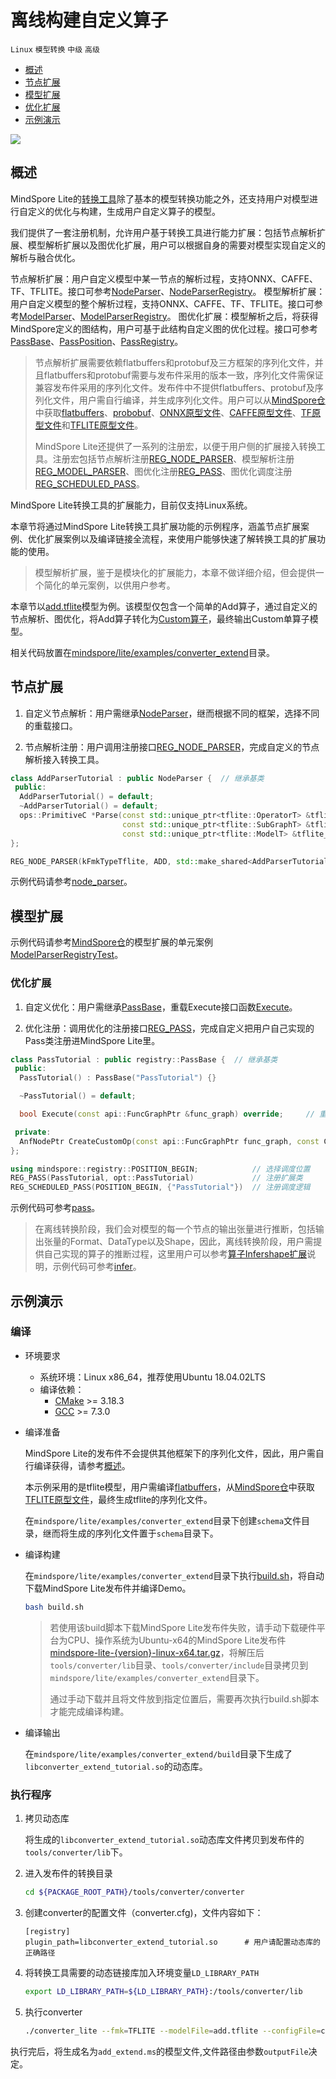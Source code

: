 # 离线构建自定义算子

`Linux` `模型转换` `中级` `高级`

<!-- TOC -->

- [概述](#概述)
- [节点扩展](#节点扩展)
- [模型扩展](#模型扩展)
- [优化扩展](#优化扩展)
- [示例演示](#示例演示)

<!-- /TOC -->

<a href="https://gitee.com/mindspore/docs/blob/master/docs/lite/docs/source_zh_cn/use/converter_advance.md" target="_blank"><img src="https://gitee.com/mindspore/docs/raw/master/resource/_static/logo_source.png"></a>

## 概述

MindSpore Lite的[转换工具](https://www.mindspore.cn/lite/docs/zh-CN/master/use/converter_tool.html)除了基本的模型转换功能之外，还支持用户对模型进行自定义的优化与构建，生成用户自定义算子的模型。

我们提供了一套注册机制，允许用户基于转换工具进行能力扩展：包括节点解析扩展、模型解析扩展以及图优化扩展，用户可以根据自身的需要对模型实现自定义的解析与融合优化。

节点解析扩展：用户自定义模型中某一节点的解析过程，支持ONNX、CAFFE、TF、TFLITE。接口可参考[NodeParser](https://www.mindspore.cn/lite/api/zh-CN/master/api_cpp/mindspore_converter.html#nodeparser)、[NodeParserRegistry](https://www.mindspore.cn/lite/api/zh-CN/master/api_cpp/mindspore_registry.html#nodeparserregistry)。
模型解析扩展：用户自定义模型的整个解析过程，支持ONNX、CAFFE、TF、TFLITE。接口可参考[ModelParser](https://www.mindspore.cn/lite/api/zh-CN/master/api_cpp/mindspore_converter.html#modelparser)、[ModelParserRegistry](https://www.mindspore.cn/lite/api/zh-CN/master/api_cpp/mindspore_registry.html#modelparserregistry)。
图优化扩展：模型解析之后，将获得MindSpore定义的图结构，用户可基于此结构自定义图的优化过程。接口可参考[PassBase](https://www.mindspore.cn/lite/api/zh-CN/master/api_cpp/mindspore_registry.html#passbase)、[PassPosition](https://www.mindspore.cn/lite/api/zh-CN/master/api_cpp/mindspore_registry.html#passposition)、[PassRegistry](https://www.mindspore.cn/lite/api/zh-CN/master/api_cpp/mindspore_registry.html#passregistry)。

> 节点解析扩展需要依赖flatbuffers和protobuf及三方框架的序列化文件，并且flatbuffers和protobuf需要与发布件采用的版本一致，序列化文件需保证兼容发布件采用的序列化文件。发布件中不提供flatbuffers、protobuf及序列化文件，用户需自行编译，并生成序列化文件。用户可以从[MindSpore仓](https://gitee.com/mindspore/mindspore/tree/master)中获取[flatbuffers](https://gitee.com/mindspore/mindspore/blob/master/cmake/external_libs/flatbuffers.cmake)、[probobuf](https://gitee.com/mindspore/mindspore/blob/master/cmake/external_libs/protobuf.cmake)、[ONNX原型文件](https://gitee.com/mindspore/mindspore/tree/master/third_party/proto/onnx)、[CAFFE原型文件](https://gitee.com/mindspore/mindspore/tree/master/third_party/proto/caffe)、[TF原型文件](https://gitee.com/mindspore/mindspore/tree/master/third_party/proto/tensorflow)和[TFLITE原型文件](https://gitee.com/mindspore/mindspore/blob/master/mindspore/lite/tools/converter/parser/tflite/schema.fbs)。
>
> MindSpore Lite还提供了一系列的注册宏，以便于用户侧的扩展接入转换工具。注册宏包括节点解析注册[REG_NODE_PARSER](https://www.mindspore.cn/lite/api/zh-CN/master/api_cpp/mindspore_registry.html#reg-node-parser)、模型解析注册[REG_MODEL_PARSER](https://www.mindspore.cn/lite/api/zh-CN/master/api_cpp/mindspore_registry.html#reg-model-parser)、图优化注册[REG_PASS](https://www.mindspore.cn/lite/api/zh-CN/master/api_cpp/mindspore_registry.html#reg-pass)、图优化调度注册[REG_SCHEDULED_PASS](https://www.mindspore.cn/lite/api/zh-CN/master/api_cpp/mindspore_registry.html#reg-scheduled-pass)。

MindSpore Lite转换工具的扩展能力，目前仅支持Linux系统。

本章节将通过MindSpore Lite转换工具扩展功能的示例程序，涵盖节点扩展案例、优化扩展案例以及编译链接全流程，来使用户能够快速了解转换工具的扩展功能的使用。

> 模型解析扩展，鉴于是模块化的扩展能力，本章不做详细介绍，但会提供一个简化的单元案例，以供用户参考。

本章节以[add.tflite](https://download.mindspore.cn/model_zoo/official/lite/quick_start/add.tflite)模型为例。该模型仅包含一个简单的Add算子，通过自定义的节点解析、图优化，将Add算子转化为[Custom算子](https://www.mindspore.cn/lite/docs/zh-CN/master/use/register_kernel.html#custom)，最终输出Custom单算子模型。

相关代码放置在[mindspore/lite/examples/converter_extend](https://gitee.com/mindspore/mindspore/tree/master/mindspore/lite/examples/converter_extend)目录。

## 节点扩展

1. 自定义节点解析：用户需继承[NodeParser](https://www.mindspore.cn/lite/api/zh-CN/master/api_cpp/mindspore_converter.html#nodeparser)，继而根据不同的框架，选择不同的重载接口。

2. 节点解析注册：用户调用注册接口[REG_NODE_PARSER](https://www.mindspore.cn/lite/api/zh-CN/master/api_cpp/mindspore_registry.html#reg-node-parser)，完成自定义的节点解析接入转换工具。

```c++
class AddParserTutorial : public NodeParser {  // 继承基类
 public:
  AddParserTutorial() = default;
  ~AddParserTutorial() = default;
  ops::PrimitiveC *Parse(const std::unique_ptr<tflite::OperatorT> &tflite_op,            // 重载接口
                         const std::unique_ptr<tflite::SubGraphT> &tflite_subgraph,
                         const std::unique_ptr<tflite::ModelT> &tflite_model) override;
};

REG_NODE_PARSER(kFmkTypeTflite, ADD, std::make_shared<AddParserTutorial>());     // 调用注册接口
```

示例代码请参考[node_parser](https://gitee.com/mindspore/mindspore/tree/master/mindspore/lite/examples/converter_extend/node_parser)。

## 模型扩展

示例代码请参考[MindSpore仓](https://gitee.com/mindspore/mindspore/tree/master)的模型扩展的单元案例[ModelParserRegistryTest](https://gitee.com/mindspore/mindspore/blob/master/mindspore/lite/test/ut/tools/converter/registry/model_parser_registry_test.cc)。

### 优化扩展

1. 自定义优化：用户需继承[PassBase](https://www.mindspore.cn/lite/api/zh-CN/master/api_cpp/mindspore_registry.html#passbase)，重载Execute接口函数[Execute](https://www.mindspore.cn/lite/api/zh-CN/master/api_cpp/mindspore_registry.html#execute)。

2. 优化注册：调用优化的注册接口[REG_PASS](https://www.mindspore.cn/lite/api/zh-CN/master/api_cpp/mindspore_registry.html#reg-pass)，完成自定义把用户自己实现的Pass类注册进MindSpore Lite里。

```c++
class PassTutorial : public registry::PassBase {  // 继承基类
 public:
  PassTutorial() : PassBase("PassTutorial") {}

  ~PassTutorial() = default;

  bool Execute(const api::FuncGraphPtr &func_graph) override;     // 重载接口

 private:
  AnfNodePtr CreateCustomOp(const api::FuncGraphPtr func_graph, const CNodePtr &cnode);
};

using mindspore::registry::POSITION_BEGIN;            // 选择调度位置
REG_PASS(PassTutorial, opt::PassTutorial)             // 注册扩展类
REG_SCHEDULED_PASS(POSITION_BEGIN, {"PassTutorial"})  // 注册调度逻辑
```

示例代码可参考[pass](https://gitee.com/mindspore/mindspore/tree/master/mindspore/lite/examples/converter_extend/pass)。

> 在离线转换阶段，我们会对模型的每一个节点的输出张量进行推断，包括输出张量的Format、DataType以及Shape，因此，离线转换阶段，用户需提供自己实现的算子的推断过程，这里用户可以参考[算子Infershape扩展](https://www.mindspore.cn/lite/docs/zh-CN/master/use/runtime_cpp.html#id19)说明，示例代码可参考[infer](https://gitee.com/mindspore/mindspore/tree/master/mindspore/lite/examples/converter_extend/infer)。

## 示例演示

### 编译

- 环境要求

    - 系统环境：Linux x86_64，推荐使用Ubuntu 18.04.02LTS
    - 编译依赖：
        - [CMake](https://cmake.org/download/) >= 3.18.3
        - [GCC](https://gcc.gnu.org/releases.html) >= 7.3.0

- 编译准备

  MindSpore Lite的发布件不会提供其他框架下的序列化文件，因此，用户需自行编译获得，请参考[概述](https://www.mindspore.cn/lite/docs/zh-CN/master/use/converter_advance.html#id1)。

  本示例采用的是tflite模型，用户需编译[flatbuffers](https://gitee.com/mindspore/mindspore/blob/master/cmake/external_libs/flatbuffers.cmake)，从[MindSpore仓](https://gitee.com/mindspore/mindspore/tree/master)中获取[TFLITE原型文件](https://gitee.com/mindspore/mindspore/blob/master/mindspore/lite/tools/converter/parser/tflite/schema.fbs)，最终生成tflite的序列化文件。

  在`mindspore/lite/examples/converter_extend`目录下创建`schema`文件目录，继而将生成的序列化文件置于`schema`目录下。

- 编译构建

  在`mindspore/lite/examples/converter_extend`目录下执行[build.sh](https://gitee.com/mindspore/mindspore/blob/master/mindspore/lite/examples/converter_extend/build.sh)，将自动下载MindSpore Lite发布件并编译Demo。

  ```bash
  bash build.sh
  ```

  > 若使用该build脚本下载MindSpore Lite发布件失败，请手动下载硬件平台为CPU、操作系统为Ubuntu-x64的MindSpore Lite发布件[mindspore-lite-{version}-linux-x64.tar.gz](https://www.mindspore.cn/lite/docs/zh-CN/master/use/downloads.html)，将解压后`tools/converter/lib`目录、`tools/converter/include`目录拷贝到`mindspore/lite/examples/converter_extend`目录下。
  >
  > 通过手动下载并且将文件放到指定位置后，需要再次执行build.sh脚本才能完成编译构建。

- 编译输出

  在`mindspore/lite/examples/converter_extend/build`目录下生成了`libconverter_extend_tutorial.so`的动态库。

### 执行程序

1. 拷贝动态库

   将生成的`libconverter_extend_tutorial.so`动态库文件拷贝到发布件的`tools/converter/lib`下。

2. 进入发布件的转换目录

   ```bash
   cd ${PACKAGE_ROOT_PATH}/tools/converter/converter
   ```

3. 创建converter的配置文件（converter.cfg)，文件内容如下：

   ```text
   [registry]
   plugin_path=libconverter_extend_tutorial.so      # 用户请配置动态库的正确路径
   ```

4. 将转换工具需要的动态链接库加入环境变量`LD_LIBRARY_PATH`

   ```bash
   export LD_LIBRARY_PATH=${LD_LIBRARY_PATH}:/tools/converter/lib
   ```

5. 执行converter

   ```bash
   ./converter_lite --fmk=TFLITE --modelFile=add.tflite --configFile=converter.cfg --outputFile=add_extend
   ```

执行完后，将生成名为`add_extend.ms`的模型文件,文件路径由参数`outputFile`决定。
